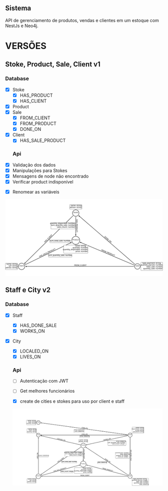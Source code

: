
## Sistema
API de gerenciamento de produtos, vendas e clientes em um estoque com NestJs e Neo4j.


# VERSÕES
## Stoke, Product, Sale, Client v1
  ### Database
- [x] Stoke
  - [x] HAS_PRODUCT
  - [x] HAS_CLIENT
- [x] Product
- [x] Sale
  - [x] FROM_CLIENT
  - [x] FROM_PRODUCT 
  - [x] DONE_ON
- [x] Client
  - [x] HAS_SALE_PRODUCT 

  ### Api
- [x] Validação dos dados
- [x] Manipulações para Stokes
- [x] Mensagens de node não encontrado
- [x] Verificar product indisponível
<!-- - [ ] CONSTRAINTS nos nomes dos objetos -->
- [x] Renomear as variáveis

<img src="https://raw.githubusercontent.com/guimaraaes/products_sale-nestjs-neo4j/master/arrow-schema/v1.svg">

## Staff e City v2
  ### Database
- [x] Staff
  - [x] HAS_DONE_SALE
  - [x] WORKS_ON
- [x] City
  - [x] LOCALED_ON
  - [x] LIVES_ON

  ### Api
  - [ ] Autenticação com JWT
  - [ ] Get melhores funcionários
  - [x] create de cities e stokes para uso por client e staff


  <img src="https://raw.githubusercontent.com/guimaraaes/products_sale-nestjs-neo4j/master/arrow-schema/v2.svg">

